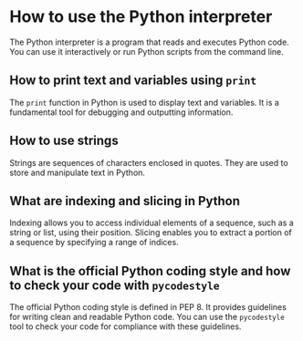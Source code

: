 # How to use the Python interpreter

The Python interpreter is a program that reads and executes Python code. You can use it interactively or run Python scripts from the command line.

## How to print text and variables using `print`

The `print` function in Python is used to display text and variables. It is a fundamental tool for debugging and outputting information.

## How to use strings

Strings are sequences of characters enclosed in quotes. They are used to store and manipulate text in Python.

## What are indexing and slicing in Python

Indexing allows you to access individual elements of a sequence, such as a string or list, using their position. Slicing enables you to extract a portion of a sequence by specifying a range of indices.

## What is the official Python coding style and how to check your code with `pycodestyle`

The official Python coding style is defined in PEP 8. It provides guidelines for writing clean and readable Python code. You can use the `pycodestyle` tool to check your code for compliance with these guidelines.
